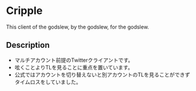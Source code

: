 # Cripple
This client of the godslew, by the godslew, for the godslew.

## Description
- マルチアカウント前提のTwitterクライアントです。
- 呟くことよりTLを見ることに重点を置いています。
- 公式ではアカウントを切り替えないと別アカウントのTLを見ることができずタイムロスをしていました。

